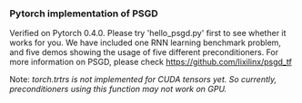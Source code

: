 ### Pytorch implementation of PSGD 
Verified on Pytorch 0.4.0. Please try 'hello_psgd.py' first to see whether it works for you. We have included one RNN learning benchmark problem, and five demos showing the usage of five different preconditioners. For more information on PSGD, please check https://github.com/lixilinx/psgd_tf

Note: *torch.trtrs is not implemented for CUDA tensors yet. So currently, preconditioners using this function may not work on GPU.*
